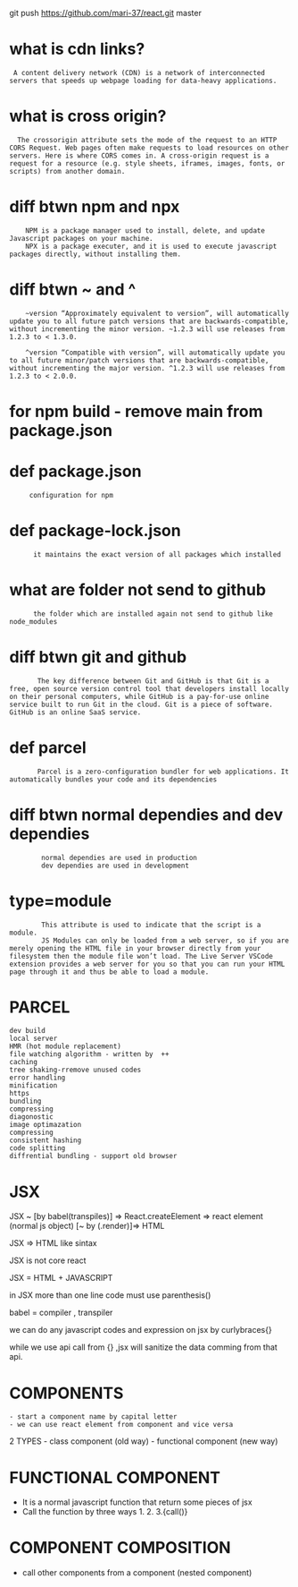  git push https://github.com/mari-37/react.git master



# what is cdn links?
     A content delivery network (CDN) is a network of interconnected servers that speeds up webpage loading for data-heavy applications.


# what is cross origin?
      The crossorigin attribute sets the mode of the request to an HTTP CORS Request. Web pages often make requests to load resources on other servers. Here is where CORS comes in. A cross-origin request is a request for a resource (e.g. style sheets, iframes, images, fonts, or scripts) from another domain.

   
# diff btwn npm and npx
        NPM is a package manager used to install, delete, and update Javascript packages on your machine.
        NPX is a package executer, and it is used to execute javascript packages directly, without installing them.


# diff btwn ~ and ^
        ~version “Approximately equivalent to version”, will automatically update you to all future patch versions that are backwards-compatible, without incrementing the minor version. ~1.2.3 will use releases from 1.2.3 to < 1.3.0.

        ^version “Compatible with version”, will automatically update you to all future minor/patch versions that are backwards-compatible, without incrementing the major version. ^1.2.3 will use releases from 1.2.3 to < 2.0.0.

# for npm build - remove main from package.json

# def package.json
         configuration for npm

# def package-lock.json
          it maintains the exact version of all packages which installed

# what are folder not send to github
          the folder which are installed again not send to github like node_modules
          
# diff btwn git and github
           The key difference between Git and GitHub is that Git is a free, open source version control tool that developers install locally on their personal computers, while GitHub is a pay-for-use online service built to run Git in the cloud. Git is a piece of software. GitHub is an online SaaS service.

# def  parcel 
           Parcel is a zero-configuration bundler for web applications. It automatically bundles your code and its dependencies
 
# diff btwn normal dependies and dev dependies
            normal dependies are used in production
            dev dependies are used in development

# type=module
            This attribute is used to indicate that the script is a module. 
            JS Modules can only be loaded from a web server, so if you are merely opening the HTML file in your browser directly from your filesystem then the module file won’t load. The Live Server VSCode extension provides a web server for you so that you can run your HTML page through it and thus be able to load a module.
           

# PARCEL

    dev build
    local server
    HMR (hot module replacement)
    file watching algorithm - written by  ++
    caching
    tree shaking-rremove unused codes
    error handling
    minification
    https
    bundling
    compressing
    diagonostic
    image optimazation
    compressing
    consistent hashing
    code splitting
    diffrential bundling - support old browser


# JSX

 JSX  ~ [by babel(transpiles)] => React.createElement => react element (normal js object) [~ by (.render)]=> HTML  

 JSX => HTML like sintax

 JSX is not core react

 JSX = HTML + JAVASCRIPT

 in JSX more than one line code must use parenthesis()

 babel = compiler , transpiler

 we can do any javascript codes and expression on jsx by curlybraces{}

 while we use api call from {} ,jsx will sanitize the data comming from that api.


 # COMPONENTS

    - start a component name by capital letter  
    - we can use react element from component and vice versa

 2 TYPES
    - class component (old way)
    - functional component (new way)

# FUNCTIONAL COMPONENT
 
  - It is a normal javascript function that return some pieces of jsx
  - Call the function by three ways
    1.<call/>
    2.<call></call>
    3.{call()}


# COMPONENT COMPOSITION

  - call other components from a component (nested component)



